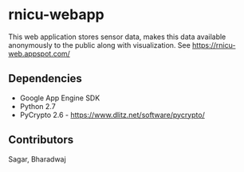 rnicu-webapp
============

This web application stores sensor data, makes this data available anonymously to the public along with visualization.
See https://rnicu-web.appspot.com/

Dependencies
------------

- Google App Engine SDK
- Python 2.7
- PyCrypto 2.6 - https://www.dlitz.net/software/pycrypto/

Contributors
------------

Sagar, Bharadwaj